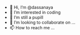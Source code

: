 - 👋 Hi, I’m @dassanaya
- 👀 I’m interested in coding
- 🌱 I’m still a pupill
- 💞️ I’m looking to collaborate on ...
- 📫 How to reach me ...

<!---
dassanaya/dassanaya is a ✨ special ✨ repository because its `README.md` (this file) appears on your GitHub profile.
You can click the Preview link to take a look at your changes.
--->
